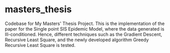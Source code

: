 # masters_thesis
Codebase for My Masters' Thesis Project. 
This is the implementation of the paper for the Single point SIS Epidemic Model, where the data generated is Ill-conditioned. 
Hence, different techniques such as the Gradient Descent, Recursive Least Square, and the newly developed algorithm Greedy Recursive Least Square is tested.
